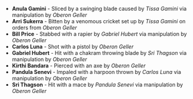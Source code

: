 - **Anula Gamini** - Sliced by a swinging blade caused by _Tissa Gamini_ via manipulation by _Oberon Geller_
- **Arri Sukerra** - Bitten by a venomous cricket set up by _Tissa Gamini_ on orders from _Oberon Geller_
- **Bill Price** - Stabbed with a rapier by _Gabriel Hubert_ via manipulation by _Oberon Geller_
- **Carlos Luna** - Shot with a pistol by _Oberon Geller_
- **Gabriel Hubert** - Hit with a chakram throwing blade by _Sri Thagson_ via manipulation by _Oberon Geller_
- **Kirthi Bandara** - Pierced with an axe by _Oberon Geller_
- **Pandula Senevi** - Impaled with a harpoon thrown by _Carlos Luna_ via manipulation by _Oberon Geller_
- **Sri Thagson** - Hit with a mace by _Pandula Senevi_ via manipulation by _Oberon Geller_